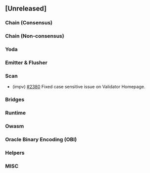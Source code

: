 <!--
(feat): New feature
(impv): Improvement / Enhancement
(docs): Documentation
(bugs): Bug fixes
(chore): Chore/cleanup work
-->

## [Unreleased]

### Chain (Consensus)

### Chain (Non-consensus)

### Yoda

### Emitter & Flusher

### Scan

- (impv) [\#2380](https://github.com/bandprotocol/bandchain/pull/2380) Fixed case sensitive issue on Validator Homepage.

### Bridges

### Runtime

### Owasm

### Oracle Binary Encoding (OBI)

### Helpers

### MISC
